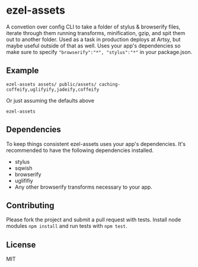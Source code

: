 # ezel-assets

A convetion over config CLI to take a folder of stylus & browserify files, iterate through them running transforms, minification, gzip, and spit them out to another folder. Used as a task in production deploys at Artsy, but maybe useful outside of that as well. Uses your app's dependencies so make sure to specify `"browserify":"*", "stylus":"*"` in your package.json.

## Example

````
ezel-assets assets/ public/assets/ caching-coffeify,uglifyify,jadeify,coffeify
````

Or just assuming the defaults above

```
ezel-assets
```

## Dependencies

To keep things consistent ezel-assets uses your app's dependencies. It's recommended to have the following dependencies installed.

* stylus
* sqwish
* browserify
* uglififiy
* Any other browserify transforms necessary to your app.

## Contributing

Please fork the project and submit a pull request with tests. Install node modules `npm install` and run tests with `npm test`.

## License

MIT